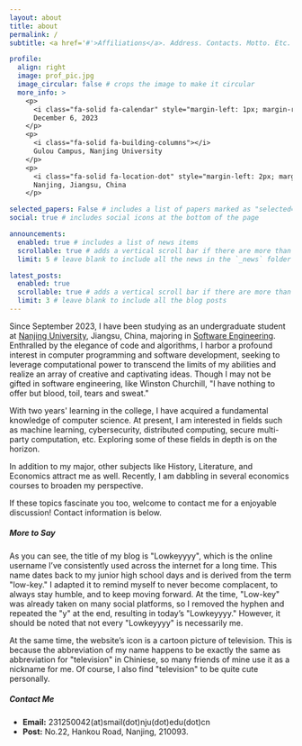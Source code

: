 ```yaml
---
layout: about
title: about
permalink: /
subtitle: <a href='#'>Affiliations</a>. Address. Contacts. Motto. Etc.

profile:
  align: right
  image: prof_pic.jpg
  image_circular: false # crops the image to make it circular
  more_info: >
    <p>
      <i class="fa-solid fa-calendar" style="margin-left: 1px; margin-right: 1px;"></i>
      December 6, 2023
    </p>
    <p>
      <i class="fa-solid fa-building-columns"></i>
      Gulou Campus, Nanjing University
    </p>
    <p>
      <i class="fa-solid fa-location-dot" style="margin-left: 2px; margin-right: 2px;"></i>
      Nanjing, Jiangsu, China
    </p>

selected_papers: False # includes a list of papers marked as "selected={true}"
social: true # includes social icons at the bottom of the page

announcements:
  enabled: true # includes a list of news items
  scrollable: true # adds a vertical scroll bar if there are more than 3 news items
  limit: 5 # leave blank to include all the news in the `_news` folder

latest_posts:
  enabled: true
  scrollable: true # adds a vertical scroll bar if there are more than 3 new posts items
  limit: 3 # leave blank to include all the blog posts
---
```


Since September 2023, I have been studying as an undergraduate student at [Nanjing University](https://www.nju.edu.cn/), Jiangsu, China, majoring in [Software Engineering](https://software.nju.edu.cn/). Enthralled by the elegance of code and algorithms, I harbor a profound interest in computer programming and software development, seeking to leverage computational power to transcend the limits of my abilities and realize an array of creative and captivating ideas. Though I may not be gifted in software engineering, like Winston Churchill, "I have nothing to offer but blood, toil, tears and sweat."

With two years' learning in the college, I have acquired a fundamental knowledge of computer science. At present, I am interested in fields such as machine learning, cybersecurity, distributed computing, secure multi-party computation, etc. Exploring some of these fields in depth is on the horizon.

In addition to my major, other subjects like History, Literature, and Economics attract me as well. Recently, I am dabbling in several economics courses to broaden my perspective.

If these topics fascinate you too, welcome to contact me for a enjoyable discussion! Contact information is below.

##### More to Say
As you can see, the title of my blog is "Lowkeyyyy", which is the online username I’ve consistently used across the internet for a long time. This name dates back to my junior high school days and is derived from the term "low-key." I adapted it to remind myself to never become complacent, to always stay humble, and to keep moving forward. At the time, "Low-key" was already taken on many social platforms, so I removed the hyphen and repeated the "y" at the end, resulting in today’s "Lowkeyyyy." However, it should be noted that not every "Lowkeyyyy" is necessarily me.

At the same time, the website’s icon is a cartoon picture of television. This is because the abbreviation of my name happens to be exactly the same as abbreviation for "television" in Chiniese, so many friends of mine use it as a nickname for me. Of course, I also find "television" to be quite cute personally.

##### Contact Me
- **Email:**  231250042(at)smail(dot)nju(dot)edu(dot)cn
- **Post:**  No.22, Hankou Road, Nanjing, 210093.
